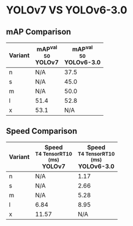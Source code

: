 ---
---
# YOLOv7 VS YOLOv6-3.0

## mAP Comparison

| **Variant** | <center><span style='width: 400px;'>**mAP<sup>val<br>50**<br>**YOLOv7**</span></center> | <center><span style='width: 400px;'>**mAP<sup>val<br>50**<br>**YOLOv6-3.0**</span></center> |
|----|----------------------------------|------------------------------------|
| n | N/A | 37.5 |
| s | N/A | 45.0 |
| m | N/A | 50.0 |
| l | 51.4 | 52.8 |
| x | 53.1 | N/A |

## Speed Comparison

| **Variant** | <center><span style='width: 200px;'>**Speed**<br><sup>T4 TensorRT10<br>(ms)</sup><br>**YOLOv7**</span></center> | <center><span style='width: 200px;'>**Speed**<br><sup>T4 TensorRT10<br>(ms)</sup><br>**YOLOv6-3.0**</span></center> |
|---------|-----------------------|-----------------------|
| n | N/A | 1.17 |
| s | N/A | 2.66 |
| m | N/A | 5.28 |
| l | 6.84 | 8.95 |
| x | 11.57 | N/A |
